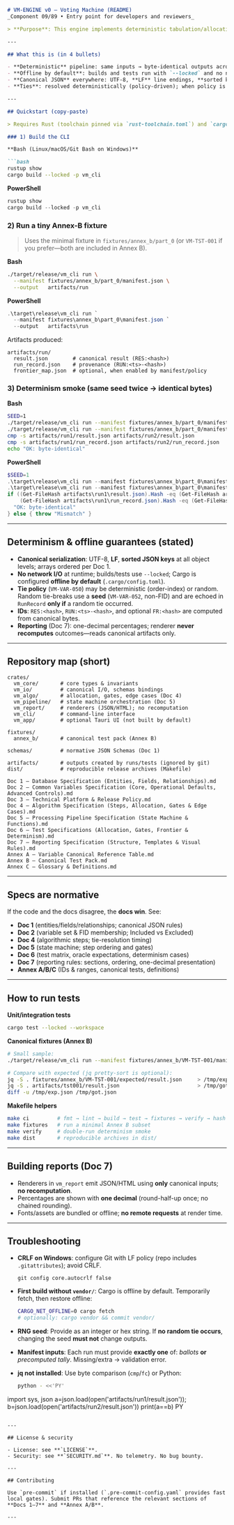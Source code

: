 ````markdown
# VM-ENGINE v0 — Voting Machine (README)  
_Component 09/89 • Entry point for developers and reviewers_

> **Purpose**: This engine implements deterministic tabulation/allocation with explicit gates and frontier handling. It runs fully offline, produces canonical artifacts, and is verified by a normative test pack (Annex B). Code behavior is subordinate to the Specs (**Docs 1–7**) and Annexes (**A–C**).

---

## What this is (in 4 bullets)

- **Deterministic** pipeline: same inputs → byte-identical outputs across OS/arch.  
- **Offline by default**: builds and tests run with `--locked` and no network I/O.  
- **Canonical JSON** everywhere: UTF-8, **LF** line endings, **sorted keys**.  
- **Ties**: resolved deterministically (policy-driven); when policy is random, a **seeded RNG (ChaCha20)** is used and recorded in `RunRecord` only if a random tie actually occurred.

---

## Quickstart (copy-paste)

> Requires Rust (toolchain pinned via `rust-toolchain.toml`) and `cargo`. See **Troubleshooting** for Windows line-ending notes.

### 1) Build the CLI

**Bash (Linux/macOS/Git Bash on Windows)**

```bash
rustup show
cargo build --locked -p vm_cli
````

**PowerShell**

```powershell
rustup show
cargo build --locked -p vm_cli
```

### 2) Run a tiny Annex-B fixture

> Uses the minimal fixture in `fixtures/annex_b/part_0` (or `VM-TST-001` if you prefer—both are included in Annex B).

**Bash**

```bash
./target/release/vm_cli run \
  --manifest fixtures/annex_b/part_0/manifest.json \
  --output   artifacts/run
```

**PowerShell**

```powershell
.\target\release\vm_cli run `
  --manifest fixtures\annex_b\part_0\manifest.json `
  --output   artifacts\run
```

Artifacts produced:

```
artifacts/run/
  result.json        # canonical result (RES:<hash>)
  run_record.json    # provenance (RUN:<ts>-<hash>)
  frontier_map.json  # optional, when enabled by manifest/policy
```

### 3) Determinism smoke (same seed twice → identical bytes)

**Bash**

```bash
SEED=1
./target/release/vm_cli run --manifest fixtures/annex_b/part_0/manifest.json --rng-seed $SEED --output artifacts/run1
./target/release/vm_cli run --manifest fixtures/annex_b/part_0/manifest.json --rng-seed $SEED --output artifacts/run2
cmp -s artifacts/run1/result.json artifacts/run2/result.json
cmp -s artifacts/run1/run_record.json artifacts/run2/run_record.json
echo "OK: byte-identical"
```

**PowerShell**

```powershell
$SEED=1
.\target\release\vm_cli run --manifest fixtures\annex_b\part_0\manifest.json --rng-seed $SEED --output artifacts\run1
.\target\release\vm_cli run --manifest fixtures\annex_b\part_0\manifest.json --rng-seed $SEED --output artifacts\run2
if ((Get-FileHash artifacts\run1\result.json).Hash -eq (Get-FileHash artifacts\run2\result.json).Hash -and
    (Get-FileHash artifacts\run1\run_record.json).Hash -eq (Get-FileHash artifacts\run2\run_record.json).Hash) {
  "OK: byte-identical"
} else { throw "Mismatch" }
```

---

## Determinism & offline guarantees (stated)

* **Canonical serialization**: UTF-8, **LF**, **sorted JSON keys** at all object levels; arrays ordered per Doc 1.
* **No network I/O** at runtime; builds/tests use `--locked`; Cargo is configured **offline by default** (`.cargo/config.toml`).
* **Tie policy** (`VM-VAR-050`) may be deterministic (order-index) or random. Random tie-breaks use a **seed** (`VM-VAR-052`, non-FID) and are echoed in `RunRecord` **only if** a random tie occurred.
* **IDs**: `RES:<hash>`, `RUN:<ts>-<hash>`, and optional `FR:<hash>` are computed from canonical bytes.
* **Reporting** (Doc 7): one-decimal percentages; renderer **never recomputes** outcomes—reads canonical artifacts only.

---

## Repository map (short)

```
crates/
  vm_core/       # core types & invariants
  vm_io/         # canonical I/O, schemas bindings
  vm_algo/       # allocation, gates, edge cases (Doc 4)
  vm_pipeline/   # state machine orchestration (Doc 5)
  vm_report/     # renderers (JSON/HTML); no recomputation
  vm_cli/        # command-line interface
  vm_app/        # optional Tauri UI (not built by default)

fixtures/
  annex_b/       # canonical test pack (Annex B)

schemas/         # normative JSON Schemas (Doc 1)

artifacts/       # outputs created by runs/tests (ignored by git)
dist/            # reproducible release archives (Makefile)

Doc 1 — Database Specification (Entities, Fields, Relationships).md
Doc 2 — Common Variables Specification (Core, Operational Defaults, Advanced Controls).md
Doc 3 — Technical Platform & Release Policy.md
Doc 4 — Algorithm Specification (Steps, Allocation, Gates & Edge Cases).md
Doc 5 — Processing Pipeline Specification (State Machine & Functions).md
Doc 6 — Test Specifications (Allocation, Gates, Frontier & Determinism).md
Doc 7 — Reporting Specification (Structure, Templates & Visual Rules).md
Annex A — Variable Canonical Reference Table.md
Annex B — Canonical Test Pack.md
Annex C — Glossary & Definitions.md
```

---

## Specs are normative

If the code and the docs disagree, the **docs win**. See:

* **Doc 1** (entities/fields/relationships; canonical JSON rules)
* **Doc 2** (variable set & FID membership; Included vs Excluded)
* **Doc 4** (algorithmic steps; tie-resolution timing)
* **Doc 5** (state machine; step ordering and gates)
* **Doc 6** (test matrix, oracle expectations, determinism cases)
* **Doc 7** (reporting rules: sections, ordering, one-decimal presentation)
* **Annex A/B/C** (IDs & ranges, canonical tests, definitions)

---

## How to run tests

**Unit/integration tests**

```bash
cargo test --locked --workspace
```

**Canonical fixtures (Annex B)**

```bash
# Small sample:
./target/release/vm_cli run --manifest fixtures/annex_b/VM-TST-001/manifest.json --output artifacts/tst001

# Compare with expected (jq pretty-sort is optional):
jq -S . fixtures/annex_b/VM-TST-001/expected/result.json     > /tmp/exp.json
jq -S . artifacts/tst001/result.json                         > /tmp/got.json
diff -u /tmp/exp.json /tmp/got.json
```

**Makefile helpers**

```bash
make ci         # fmt → lint → build → test → fixtures → verify → hash
make fixtures   # run a minimal Annex B subset
make verify     # double-run determinism smoke
make dist       # reproducible archives in dist/
```

---

## Building reports (Doc 7)

* Renderers in `vm_report` emit JSON/HTML using **only** canonical inputs; **no recomputation**.
* Percentages are shown with **one decimal** (round-half-up once; no chained rounding).
* Fonts/assets are bundled or offline; **no remote requests** at render time.

---

## Troubleshooting

* **CRLF on Windows**: configure Git with LF policy (repo includes `.gitattributes`); avoid CRLF.

  ```
  git config core.autocrlf false
  ```
* **First build without `vendor/`**: Cargo is offline by default. Temporarily fetch, then restore offline:

  ```bash
  CARGO_NET_OFFLINE=0 cargo fetch
  # optionally: cargo vendor && commit vendor/
  ```
* **RNG seed**: Provide as an integer or hex string. If **no random tie occurs**, changing the seed **must not** change outputs.
* **Manifest inputs**: Each run must provide **exactly one** of: *ballots* **or** *precomputed tally*. Missing/extra → validation error.
* **jq not installed**: Use byte comparison (`cmp`/`fc`) or Python:

  ```bash
  python - <<'PY'
  ```

import sys, json
a=json.load(open('artifacts/run1/result.json')); b=json.load(open('artifacts/run2/result.json'))
print(a==b)
PY

```

---

## License & security

- License: see **`LICENSE`**.  
- Security: see **`SECURITY.md`**. No telemetry. No bug bounty.

---

## Contributing

Use `pre-commit` if installed (`.pre-commit-config.yaml` provides fast local gates). Submit PRs that reference the relevant sections of **Docs 1–7** and **Annex A/B**.

---
```
